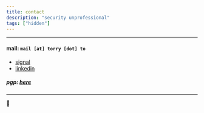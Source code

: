 ```yaml
---
title: contact
description: "security unprofessional"
tags: ["hidden"]
---
```

---------------- 

#### mail: `mail [at] torry [dot] to`
- [signal](https://discord.com/)
- [linkedin](https://thispersondoesnotexist.com/)

##### pgp: [here](/files/pgp.txt)


---------------- 
🦆
